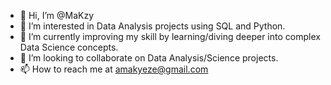 - 👋 Hi, I’m @MaKzy
- 👀 I’m interested in Data Analysis projects using SQL and Python.
- 🌱 I’m currently improving my skill by learning/diving deeper into complex Data Science concepts.
- 💞️ I’m looking to collaborate on Data Analysis/Science projects.
- 📫 How to reach me at amakyeze@gmail.com

<!---
MaKzy/MaKzy is a ✨ special ✨ repository because its `README.md` (this file) appears on your GitHub profile.
You can click the Preview link to take a look at your changes.
--->
